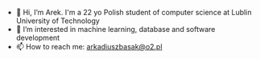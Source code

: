 - 👋 Hi, I’m Arek. I'm a 22 yo Polish student of computer science at Lublin University of Technology
- 👀 I’m interested in machine learning, database and software development
- 📫 How to reach me: arkadiuszbasak@o2.pl
<!---
xbasak/xbasak is a ✨ special ✨ repository because its `README.md` (this file) appears on your GitHub profile.
You can click the Preview link to take a look at your changes.
--->
